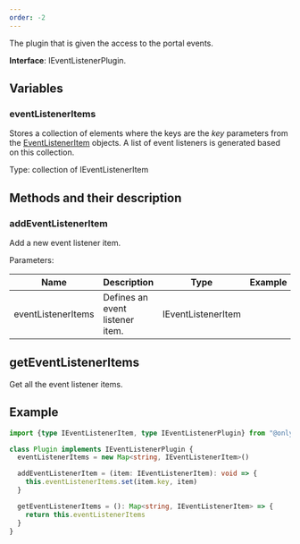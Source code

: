```yaml
---
order: -2
---
```


The plugin that is given the access to the portal events.

**Interface**: IEventListenerPlugin.

## Variables

### eventListenerItems

Stores a collection of elements where the keys are the *key* parameters from the [EventListenerItem](../../Plugin%20Items/EventListenerItem/index.md) objects. A list of event listeners is generated based on this collection.

Type: collection of IEventListenerItem

## Methods and their description

### addEventListenerItem

Add a new event listener item.

Parameters:

| Name               | Description                     | Type               | Example |
| ------------------ | ------------------------------- | ------------------ | ------- |
| eventListenerItems | Defines an event listener item. | IEventListenerItem |         |

## getEventListenerItems

Get all the event listener items.

## Example

``` ts
import {type IEventListenerItem, type IEventListenerPlugin} from "@onlyoffice/docspace-plugin-sdk"

class Plugin implements IEventListenerPlugin {
  eventListenerItems = new Map<string, IEventListenerItem>()

  addEventListenerItem = (item: IEventListenerItem): void => {
    this.eventListenerItems.set(item.key, item)
  }

  getEventListenerItems = (): Map<string, IEventListenerItem> => {
    return this.eventListenerItems
  }
}
```
